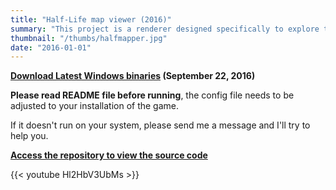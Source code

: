 ```yaml
---
title: "Half-Life map viewer (2016)"
summary: "This project is a renderer designed specifically to explore the world of Half-Life. It allows for realtime rendering of the Black Mesa Research Facility."
thumbnail: "/thumbs/halfmapper.jpg"
date: "2016-01-01"
---
```

		
**[Download Latest Windows binaries](https://github.com/gzalo/HalfMapper/releases/tag/v0.1) (September 22, 2016)**

**Please read README file before running**, the config file needs to be adjusted to your installation of the game.

If it doesn't run on your system, please send me a message and I'll try to help you.

**[Access the repository to view the source code](https://github.com/gzalo/HalfMapper)**

{{< youtube Hl2HbV3UbMs >}}
